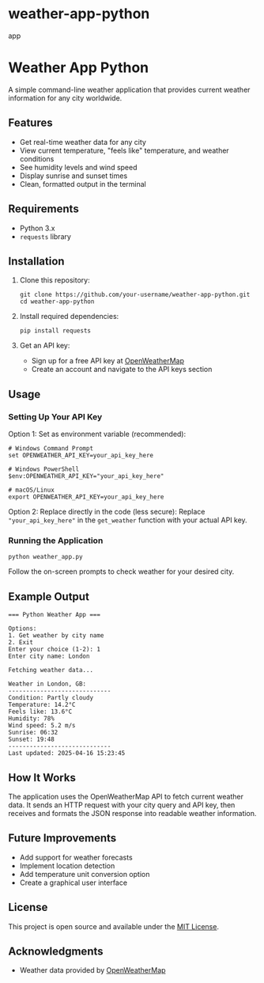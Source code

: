 # weather-app-python
app
# Weather App Python

A simple command-line weather application that provides current weather information for any city worldwide.

## Features

- Get real-time weather data for any city
- View current temperature, "feels like" temperature, and weather conditions
- See humidity levels and wind speed
- Display sunrise and sunset times
- Clean, formatted output in the terminal

## Requirements

- Python 3.x
- `requests` library

## Installation

1. Clone this repository:
   ```
   git clone https://github.com/your-username/weather-app-python.git
   cd weather-app-python
   ```

2. Install required dependencies:
   ```
   pip install requests
   ```

3. Get an API key:
   - Sign up for a free API key at [OpenWeatherMap](https://openweathermap.org/)
   - Create an account and navigate to the API keys section

## Usage

### Setting Up Your API Key

Option 1: Set as environment variable (recommended):
```
# Windows Command Prompt
set OPENWEATHER_API_KEY=your_api_key_here

# Windows PowerShell
$env:OPENWEATHER_API_KEY="your_api_key_here"

# macOS/Linux
export OPENWEATHER_API_KEY=your_api_key_here
```

Option 2: Replace directly in the code (less secure):
Replace `"your_api_key_here"` in the `get_weather` function with your actual API key.

### Running the Application

```
python weather_app.py
```

Follow the on-screen prompts to check weather for your desired city.

## Example Output

```
=== Python Weather App ===

Options:
1. Get weather by city name
2. Exit
Enter your choice (1-2): 1
Enter city name: London

Fetching weather data...

Weather in London, GB:
-----------------------------
Condition: Partly cloudy
Temperature: 14.2°C
Feels like: 13.6°C
Humidity: 78%
Wind speed: 5.2 m/s
Sunrise: 06:32
Sunset: 19:48
-----------------------------
Last updated: 2025-04-16 15:23:45
```

## How It Works

The application uses the OpenWeatherMap API to fetch current weather data. It sends an HTTP request with your city query and API key, then receives and formats the JSON response into readable weather information.

## Future Improvements

- Add support for weather forecasts
- Implement location detection
- Add temperature unit conversion option
- Create a graphical user interface

## License

This project is open source and available under the [MIT License](LICENSE).

## Acknowledgments

- Weather data provided by [OpenWeatherMap](https://openweathermap.org/)
